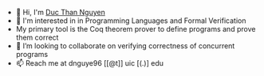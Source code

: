 - 👋 Hi, I'm [Duc Than Nguyen](https://github.com/ducthann)
- 👀 I'm interested in in Programming Languages and Formal Verification
- My primary tool is the Coq theorem prover to define programs and prove them correct
- 💞️ I’m looking to collaborate on verifying correctness of concurrent programs
- 📫 Reach me at dnguye96 [[@t]] uic [(.)] edu

<!---
ducthann/ducthann is a ✨ special ✨ repository because its `README.md` (this file) appears on your GitHub profile.
You can click the Preview link to take a look at your changes.
--->
